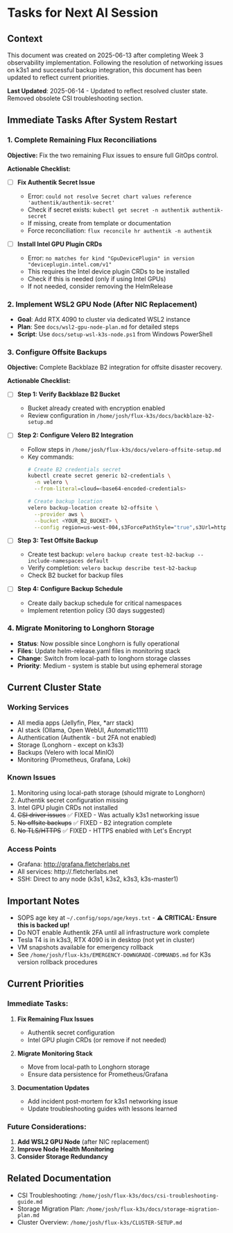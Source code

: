 # Tasks for Next AI Session

## Context
This document was created on 2025-06-13 after completing Week 3 observability implementation. Following the resolution of networking issues on k3s1 and successful backup integration, this document has been updated to reflect current priorities.

**Last Updated**: 2025-06-14 - Updated to reflect resolved cluster state. Removed obsolete CSI troubleshooting section.

## Immediate Tasks After System Restart

### 1. Complete Remaining Flux Reconciliations
**Objective:** Fix the two remaining Flux issues to ensure full GitOps control.

**Actionable Checklist:**
- [ ] **Fix Authentik Secret Issue**
  - Error: `could not resolve Secret chart values reference 'authentik/authentik-secret'`
  - Check if secret exists: `kubectl get secret -n authentik authentik-secret`
  - If missing, create from template or documentation
  - Force reconciliation: `flux reconcile hr authentik -n authentik`

- [ ] **Install Intel GPU Plugin CRDs**
  - Error: `no matches for kind "GpuDevicePlugin" in version "deviceplugin.intel.com/v1"`
  - This requires the Intel device plugin CRDs to be installed
  - Check if this is needed (only if using Intel GPUs)
  - If not needed, consider removing the HelmRelease

### 2. Implement WSL2 GPU Node (After NIC Replacement)
- **Goal**: Add RTX 4090 to cluster via dedicated WSL2 instance
- **Plan**: See `docs/wsl2-gpu-node-plan.md` for detailed steps
- **Script**: Use `docs/setup-wsl-k3s-node.ps1` from Windows PowerShell

### 3. Configure Offsite Backups
**Objective:** Complete Backblaze B2 integration for offsite disaster recovery.

**Actionable Checklist:**
- [ ] **Step 1: Verify Backblaze B2 Bucket**
  - Bucket already created with encryption enabled
  - Review configuration in `/home/josh/flux-k3s/docs/backblaze-b2-setup.md`

- [ ] **Step 2: Configure Velero B2 Integration**
  - Follow steps in `/home/josh/flux-k3s/docs/velero-offsite-setup.md`
  - Key commands:
    ```bash
    # Create B2 credentials secret
    kubectl create secret generic b2-credentials \
      -n velero \
      --from-literal=cloud=<base64-encoded-credentials>
    
    # Create backup location
    velero backup-location create b2-offsite \
      --provider aws \
      --bucket <YOUR_B2_BUCKET> \
      --config region=us-west-004,s3ForcePathStyle="true",s3Url=https://s3.us-west-004.backblazeb2.com
    ```

- [ ] **Step 3: Test Offsite Backup**
  - Create test backup: `velero backup create test-b2-backup --include-namespaces default`
  - Verify completion: `velero backup describe test-b2-backup`
  - Check B2 bucket for backup files

- [ ] **Step 4: Configure Backup Schedule**
  - Create daily backup schedule for critical namespaces
  - Implement retention policy (30 days suggested)

### 4. Migrate Monitoring to Longhorn Storage
- **Status**: Now possible since Longhorn is fully operational
- **Files**: Update helm-release.yaml files in monitoring stack
- **Change**: Switch from local-path to longhorn storage classes
- **Priority**: Medium - system is stable but using ephemeral storage

## Current Cluster State

### Working Services
- All media apps (Jellyfin, Plex, *arr stack)
- AI stack (Ollama, Open WebUI, Automatic1111)
- Authentication (Authentik - but 2FA not enabled)
- Storage (Longhorn - except on k3s3)
- Backups (Velero with local MinIO)
- Monitoring (Prometheus, Grafana, Loki)

### Known Issues
1. Monitoring using local-path storage (should migrate to Longhorn)
2. Authentik secret configuration missing
3. Intel GPU plugin CRDs not installed
4. ~~CSI driver issues~~ ✅ FIXED - Was actually k3s1 networking issue
5. ~~No offsite backups~~ ✅ FIXED - B2 integration complete
6. ~~No TLS/HTTPS~~ ✅ FIXED - HTTPS enabled with Let's Encrypt

### Access Points
- Grafana: http://grafana.fletcherlabs.net
- All services: http://<service>.fletcherlabs.net
- SSH: Direct to any node (k3s1, k3s2, k3s3, k3s-master1)

## Important Notes
- SOPS age key at `~/.config/sops/age/keys.txt` - **⚠️ CRITICAL: Ensure this is backed up!**
- Do NOT enable Authentik 2FA until all infrastructure work complete
- Tesla T4 is in k3s3, RTX 4090 is in desktop (not yet in cluster)
- VM snapshots available for emergency rollback
- See `/home/josh/flux-k3s/EMERGENCY-DOWNGRADE-COMMANDS.md` for K3s version rollback procedures

## Current Priorities

### Immediate Tasks:
1. **Fix Remaining Flux Issues**
   - Authentik secret configuration
   - Intel GPU plugin CRDs (or remove if not needed)

2. **Migrate Monitoring Stack**
   - Move from local-path to Longhorn storage
   - Ensure data persistence for Prometheus/Grafana

3. **Documentation Updates**
   - Add incident post-mortem for k3s1 networking issue
   - Update troubleshooting guides with lessons learned

### Future Considerations:
1. **Add WSL2 GPU Node** (after NIC replacement)
2. **Improve Node Health Monitoring**
3. **Consider Storage Redundancy**

## Related Documentation
- CSI Troubleshooting: `/home/josh/flux-k3s/docs/csi-troubleshooting-guide.md`
- Storage Migration Plan: `/home/josh/flux-k3s/docs/storage-migration-plan.md`
- Cluster Overview: `/home/josh/flux-k3s/CLUSTER-SETUP.md`